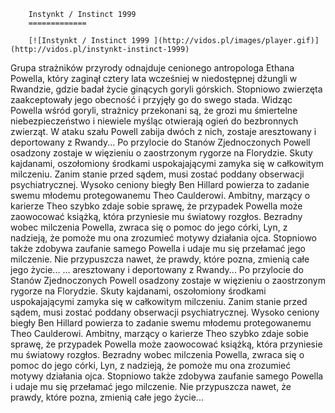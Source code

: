 
        Instynkt / Instinct 1999 
        =============
        
        [![Instynkt / Instinct 1999 ](http://vidos.pl/images/player.gif)](http://vidos.pl/instynkt-instinct-1999)
        
        
 Grupa strażników przyrody odnajduje cenionego antropologa Ethana Powella, który zaginął cztery lata wcześniej w niedostępnej dżungli w Rwandzie, gdzie badał życie ginących goryli górskich. Stopniowo zwierzęta zaakceptowały jego obecność i przyjęły go do swego stada. Widząc Powella wśród goryli, strażnicy przekonani są, że grozi mu śmiertelne niebezpieczeństwo i niewiele myśląc otwierają ogień do bezbronnych zwierząt. W ataku szału Powell zabija dwóch z nich, zostaje aresztowany i deportowany z Rwandy... Po przylocie do Stanów Zjednoczonych Powell osadzony zostaje w więzieniu o zaostrzonym rygorze na Florydzie. Skuty kajdanami, oszołomiony środkami uspokajającymi zamyka się w całkowitym milczeniu. Zanim stanie przed sądem, musi zostać poddany obserwacji psychiatrycznej. Wysoko ceniony biegły Ben Hillard powierza to zadanie swemu młodemu protegowanemu Theo Caulderowi. Ambitny, marzący o karierze Theo szybko zdaje sobie sprawę, że przypadek Powella może zaowocować książką, która przyniesie mu światowy rozgłos. Bezradny wobec milczenia Powella, zwraca się o pomoc do jego córki, Lyn, z nadzieją, że pomoże mu ona zrozumieć motywy działania ojca. Stopniowo także zdobywa zaufanie samego Powella i udaje mu się przełamać jego milczenie. Nie przypuszcza nawet, że prawdy, które pozna, zmienią całe jego życie...   ... aresztowany i deportowany z Rwandy... Po przylocie do Stanów Zjednoczonych Powell osadzony zostaje w więzieniu o zaostrzonym rygorze na Florydzie. Skuty kajdanami, oszołomiony środkami uspokajającymi zamyka się w całkowitym milczeniu. Zanim stanie przed sądem, musi zostać poddany obserwacji psychiatrycznej. Wysoko ceniony biegły Ben Hillard powierza to zadanie swemu młodemu protegowanemu Theo Caulderowi. Ambitny, marzący o karierze Theo szybko zdaje sobie sprawę, że przypadek Powella może zaowocować książką, która przyniesie mu światowy rozgłos. Bezradny wobec milczenia Powella, zwraca się o pomoc do jego córki, Lyn, z nadzieją, że pomoże mu ona zrozumieć motywy działania ojca. Stopniowo także zdobywa zaufanie samego Powella i udaje mu się przełamać jego milczenie. Nie przypuszcza nawet, że prawdy, które pozna, zmienią całe jego życie...
    